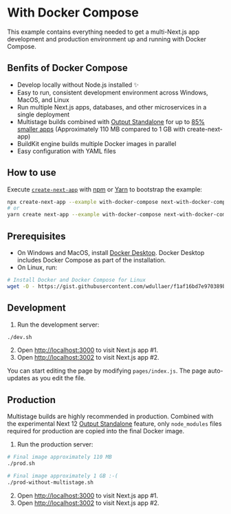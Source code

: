 # With Docker Compose

This example contains everything needed to get a multi-Next.js app development and production environment up and running with Docker Compose.

## Benfits of Docker Compose
- Develop locally without Node.js installed ✨
- Easy to run, consistent development environment across Windows, MacOS, and Linux
- Run multiple Next.js apps, databases, and other microservices in a single deployment
- Multistage builds combined with [Output Standalone](https://nextjs.org/docs/advanced-features/output-file-tracing#automatically-copying-traced-files-experimental) for up to [85% smaller apps](#production) (Approximately 110 MB compared to 1 GB with create-next-app)
- BuildKit engine builds multiple Docker images in parallel
- Easy configuration with YAML files

## How to use

Execute [`create-next-app`](https://github.com/vercel/next.js/tree/canary/packages/create-next-app) with [npm](https://docs.npmjs.com/cli/init) or [Yarn](https://yarnpkg.com/lang/en/docs/cli/create/) to bootstrap the example:

```bash
npx create-next-app --example with-docker-compose next-with-docker-compose
# or
yarn create next-app --example with-docker-compose next-with-docker-compose
```

## Prerequisites 

- On Windows and MacOS, install [Docker Desktop](https://docs.docker.com/get-docker). Docker Desktop includes Docker Compose as part of the installation.
- On Linux, run:

```bash
# Install Docker and Docker Compose for Linux
wget -O - https://gist.githubusercontent.com/wdullaer/f1af16bd7e970389bad3/raw/install.sh | bash
```

## Development

1. Run the development server:

```bash
./dev.sh
```

2. Open [http://localhost:3000](http://localhost:3000) to visit Next.js app #1.
3. Open [http://localhost:3002](http://localhost:3002) to visit Next.js app #2.

You can start editing the page by modifying `pages/index.js`. The page auto-updates as you edit the file.

## Production

Multistage builds are highly recommended in production. Combined with the experimental Next 12 [Output Standalone](https://nextjs.org/docs/advanced-features/output-file-tracing#automatically-copying-traced-files-experimental) feature, only `node_modules` files required for production are copied into the final Docker image.

1. Run the production server:

```bash
# Final image approximately 110 MB
./prod.sh

# Final image approximately 1 GB :-(
./prod-without-multistage.sh
```

2. Open [http://localhost:3000](http://localhost:3000) to visit Next.js app #1.
3. Open [http://localhost:3002](http://localhost:3002) to visit Next.js app #2.
